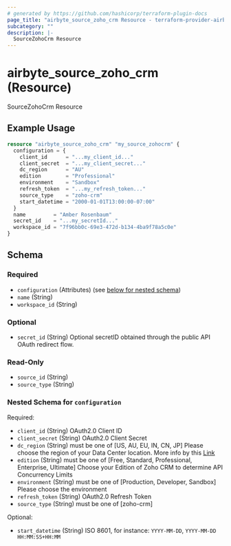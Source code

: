 ```yaml
---
# generated by https://github.com/hashicorp/terraform-plugin-docs
page_title: "airbyte_source_zoho_crm Resource - terraform-provider-airbyte"
subcategory: ""
description: |-
  SourceZohoCrm Resource
---
```


# airbyte_source_zoho_crm (Resource)

SourceZohoCrm Resource

## Example Usage

```terraform
resource "airbyte_source_zoho_crm" "my_source_zohocrm" {
  configuration = {
    client_id      = "...my_client_id..."
    client_secret  = "...my_client_secret..."
    dc_region      = "AU"
    edition        = "Professional"
    environment    = "Sandbox"
    refresh_token  = "...my_refresh_token..."
    source_type    = "zoho-crm"
    start_datetime = "2000-01-01T13:00:00-07:00"
  }
  name         = "Amber Rosenbaum"
  secret_id    = "...my_secretId..."
  workspace_id = "7f96bb0c-69e3-472d-b134-4ba9f78a5c0e"
}
```

<!-- schema generated by tfplugindocs -->
## Schema

### Required

- `configuration` (Attributes) (see [below for nested schema](#nestedatt--configuration))
- `name` (String)
- `workspace_id` (String)

### Optional

- `secret_id` (String) Optional secretID obtained through the public API OAuth redirect flow.

### Read-Only

- `source_id` (String)
- `source_type` (String)

<a id="nestedatt--configuration"></a>
### Nested Schema for `configuration`

Required:

- `client_id` (String) OAuth2.0 Client ID
- `client_secret` (String) OAuth2.0 Client Secret
- `dc_region` (String) must be one of [US, AU, EU, IN, CN, JP]
Please choose the region of your Data Center location. More info by this <a href="https://www.zoho.com/crm/developer/docs/api/v2/multi-dc.html">Link</a>
- `edition` (String) must be one of [Free, Standard, Professional, Enterprise, Ultimate]
Choose your Edition of Zoho CRM to determine API Concurrency Limits
- `environment` (String) must be one of [Production, Developer, Sandbox]
Please choose the environment
- `refresh_token` (String) OAuth2.0 Refresh Token
- `source_type` (String) must be one of [zoho-crm]

Optional:

- `start_datetime` (String) ISO 8601, for instance: `YYYY-MM-DD`, `YYYY-MM-DD HH:MM:SS+HH:MM`


